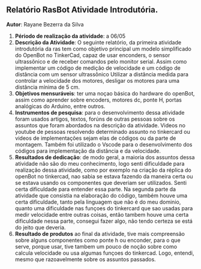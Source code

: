 ## Relatório RasBot Atividade Introdutória. 

**Autor**: Rayane Bezerra da Silva 

1. **Périodo de realização da atividade**: a 06/05
2. **Descrição da Atividade**: O seguinte relatório, da primeira atividade introdutória da ras tem como objetivo principal 
um modelo simplificado do OpenBot no TinkerCad, capaz de usar enconders, o sensor ultrassônico e de receber comandos pelo 
monitor serial. Assim como implementar um código de medição de velocidade e um código de distância com um sensor ultrassônico
Utilizar a distância medida para controlar a velocidade dos motores, desligar os motores para uma distância mínima de 5 cm.
3. **Objetivos mensuráveis**:
ter uma noçao básica do hardware do openBot, assim como aprender sobre encoders, motores dc, ponte H, portas analógicas do Arduino, entre outros. 
4. **Instrumentos de pesquisa**:
para o desenvolvimento dessa atividade foram usados artigos, textos, forúns de outras pessoas sobre os assuntos que foram abordados na descrição da atividade. Videos no youtube de pessoas resolvendo determinado assunto no tinkercard ou videos de implementações sejam elas de códigos ou da parte de montagem. Também foi utilizado o Vscode para o desenvolvimento dos códigos para implementação da distância e da velocidade. 
5. **Resultados de dedicação**: 
de modo geral, a maioria dos assuntos dessa atividade não são do meu conhecimento, logo senti dificuldade para realização dessa atividade, como por exemplo na criação da réplica do openBot no tinkercad, nao sabia se estava fazendo da maneira certa ou se estava usando os componentes que deveriam ser utilizados. Senti certa dificuldade para entender essa parte. Na segunda parte da atividade que consistia na elaboração do código, também houve uma certa dificuldade, tanto pela linguagem que não é do meu dominio, quanto uma dificuldade nas funçoes do tinkercard que sao usadas para medir velocidade entre outras coisas, então tambem houve uma certa dificuldade nessa parte, consegui fazer algo, não tendo certeza se está do jeito que deveria. 
6. **Resultado de produtos** 
ao final da atividade, tive mais compreensão sobre alguns componentes como ponte h ou enconder, para o que serve, porque usar, tive tambem um pouco de noção sobre como calcula velocidade ou usa algumas funçoes do tinkercad. Logo, entendi, mesmo que razoavelmente sobre os assuntos passados. 
<img src="">
<a href="https://www.tinkercad.com/things/jKaf2AEA6G1">
